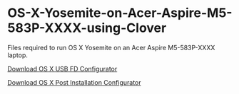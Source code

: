 # OS-X-Yosemite-on-Acer-Aspire-M5-583P-XXXX-using-Clover
Files required to run OS X Yosemite on an Acer Aspire M5-583P-XXXX laptop.

[Download OS X USB FD Configurator](https://github.com/delioroman/OS-X-Yosemite-on-Acer-Aspire-M5-583P-XXXX-using-Clover/releases/tag/v1.0)

[Download OS X Post Installation Configurator](https://github.com/delioroman/OS-X-Yosemite-on-Acer-Aspire-M5-583P-XXXX-using-Clover/releases/tag/1.0)

